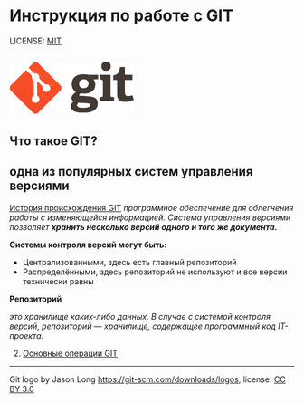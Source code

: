 # Инструкция по работе с GIT

LICENSE: [MIT](/license.md)

![git-logo](logo@2x.png)
----
##  Что такое GIT?

**одна из популярных систем управления версиями**
----
[История происхождения GIT](https://techrocks.ru/2019/02/19/git-origin-story/)
*программное обеспечение для облегчения работы с изменяющейся информацией. Система управления версиями позволяет __хранить несколько версий одного и того же документа.__*

**Системы контроля версий могут быть:**

- Централизованными, здесь есть главный репозиторий
- Распределёнными, здесь репозиторий не используют и все версии технически равны

**Репозиторий**

*это хранилище каких-либо данных. В случае с системой контроля версий, репозиторий — хранилище, содержащее программный код IT-проекта.*







2. [Основные операции GIT](/add.md)




----
Git logo by Jason Long https://git-scm.com/downloads/logos, license: [CC BY 3.0](https://creativecommons.org/licenses/by/3.0/)
